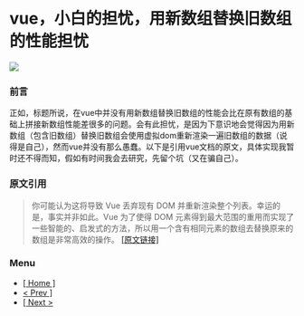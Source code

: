 # vue，小白的担忧，用新数组替换旧数组的性能担忧

![](http://pic.qiantucdn.com/58pic/26/08/53/58bdadd97e469_1024.jpg!/fw/780/watermark/url/L3dhdGVybWFyay12MS40LnBuZw==/align/center)
### 前言
正如，标题所说，在vue中并没有用新数组替换旧数组的性能会比在原有数组的基础上拼接新数组性能差很多的问题。会有此担忧，是因为下意识地会觉得因为用新数组（包含旧数组）替换旧数组会使用虚拟dom重新渲染一遍旧数组的数据（说得是自己），然而vue并没有那么愚蠢。以下是引用vue文档的原文，具体实现我暂时还不得而知，假如有时间我会去研究，先留个坑（又在骗自己）。


### 原文引用
> 你可能认为这将导致 Vue 丢弃现有 DOM 并重新渲染整个列表。幸运的是，事实并非如此。Vue 为了使得 DOM 元素得到最大范围的重用而实现了一些智能的、启发式的方法，所以用一个含有相同元素的数组去替换原来的数组是非常高效的操作。
[ [原文链接] ](https://cn.vuejs.org/v2/guide/list.html#替换数组)


### Menu
- [ [ Home ] ](https://issaxite.github.io)
- [ < Prev \] ](https://github.com/issaxite/issaxite.github.io/issues/61)
- [ \[ Next > ](https://github.com/issaxite/issaxite.github.io/issues/63)
